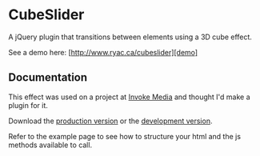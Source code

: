 # CubeSlider

A jQuery plugin that transitions between elements using a 3D cube effect.

See a demo here: [http://www.ryac.ca/cubeslider][demo]

## Documentation

This effect was used on a project at [Invoke Media][invokemedia] and thought I'd make a plugin for it.

Download the [production version][min] or the [development version][max].

Refer to the example page to see how to structure your html and the js methods available to call.


[min]: https://raw.github.com/ryac/cubeslider/master/build/cubeslider.min.js
[max]: https://raw.github.com/ryac/cubeslider/master/src/cubeslider.js
[invokemedia]: http://www.invokemedia.com
[demo]: http://www.ryac.ca/cubeslider
